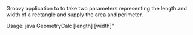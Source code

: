 Groovy application to to take two parameters representing the length and width 
of a rectangle and supply the area and perimeter.

Usage:
java GeometryCalc [length] [width]"
